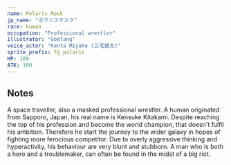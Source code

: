 ```yaml
---
name: Polaris Mask
jp_name: "ポラリスマスク"
race: human
occupation: "Professional wrestler"
illustrator: "GomTang"
voice_actor: "Kenta Miyake (三宅健太)"
sprite_prefix: fg_polaris
HP: 100
ATK: 100
---
```

## Notes
A space traveller, also a masked professional wrestler.
A human originated from Sapporo, Japan, his real name is Kensuke Kitakami.
Despite reaching the top of his profession and become the world champion, that doesn't fulfil his ambition. Therefore he start the journey to the wider galaxy in hopes of fighting more ferocious competitor.
Due to overly aggressive thinking and hyperactivity, his behaviour are very blunt and stubborn.
A man who is both a hero and a troublemaker, can often be found in the midst of a big riot.
